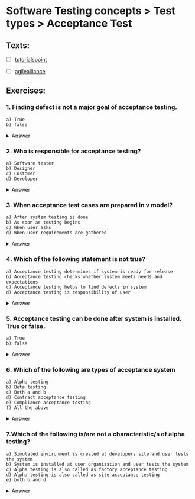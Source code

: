 # Software Testing concepts > Test types > Acceptance Test

## Texts:

- [ ] [tutorialspoint](https://www.tutorialspoint.com/software_testing_dictionary/acceptance_testing.htm)
- [ ] [agilealliance](https://www.agilealliance.org/glossary/acceptance/#q=~(infinite~false~filters~(postType~(~'page~'post~'aa_book~'aa_event_session~'aa_experience_report~'aa_glossary~'aa_research_paper~'aa_video)~tags~(~'acceptance*20test))~searchTerm~'~sort~false~sortDirection~'asc~page~1))


## Exercises:



### 1. Finding defect is not a major goal of acceptance testing.

	a) True
	b) false

<Details>
	<summary>Answer</summary>
a
<br>Comment : A major goal is acceptance testing is to test if system is acceptable to user or not.
</Details>


### 2. Who is responsible for acceptance testing?

	a) Software tester
	b) Designer
	c) Customer
	d) Developer

<Details>
	<summary>Answer</summary>	
c
<br>Comment: Customer is responsible for acceptance testing.
</Details>


### 3. When acceptance test cases are prepared in v model?

	a) After system testing is done
	b) As soon as testing begins
	c) When user asks
	d) When user requirements are gathered

<Details>
	<summary>Answer</summary>
d
<br>Comment: When user requirements are gathered, URS(User requirement specification) document is prepared based on which acceptance test cases are prepared.
</Details>


### 4. Which of the following statement is not true?

	a) Acceptance testing determines if system is ready for release
	b) Acceptance testing checks whether system meets needs and expectations
	c) Acceptance testing helps to find defects in system
	d) Acceptance testing is responsibility of user

<Details>
	<summary>Answer</summary>
c
<br>Comment: The goal of acceptance testing is to check if user accepts the system and ensuring his confidence in system. Defect finding is major goal of system testing.
</Details>


### 5. Acceptance testing can be done after system is installed. True or false.

	a) True
	b) false

<Details>
	<summary>Answer</summary>
a
<br>Comment: For commercial Of The Shelf (COTS) , system might be tested after installation is done.
</Details>


### 6. Which of the following are types of acceptance system

	a) Alpha testing
	b) Beta testing
	c) Both a and b
	d) Contract acceptance testing
	e) Compliance acceptance testing
	f) All the above

<Details>
	<summary>Answer</summary>
f
</Details>


### 7.Which of the following is/are not a characteristic/s of alpha testing?

	a) Simulated environment is created at developers site and user tests the system
	b) System is installed at user organization and user tests the system
	c) Alpha testing is also called as factory acceptance testing
	d) Alpha testing is also called as site acceptance testing
	e) both b and d

<Details>
	<summary>Answer</summary>
e
<br>Comment: In alpha testing, Simulated environment is created at developers site and user tests the system. Alpha testing is also called as factory acceptance testing while remaining are characteristics of beta testing
</Details>
